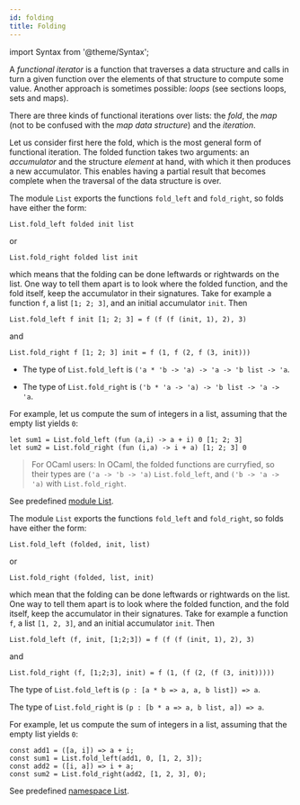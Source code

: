 ```yaml
---
id: folding
title: Folding
---
```


import Syntax from '@theme/Syntax';

A *functional iterator* is a function that traverses a data structure
and calls in turn a given function over the elements of that structure
to compute some value. Another approach is sometimes possible: *loops*
(see sections loops, sets and maps).

There are three kinds of functional iterations over lists: the *fold*,
the *map* (not to be confused with the *map data structure*) and the
*iteration*.

Let us consider first here the fold, which is the most general form of
functional iteration. The folded function takes two arguments: an
*accumulator* and the structure *element* at hand, with which it then
produces a new accumulator. This enables having a partial result that
becomes complete when the traversal of the data structure is over.

<Syntax syntax="cameligo">

The module `List` exports the functions `fold_left` and `fold_right`,
so folds have either the form:

```
List.fold_left folded init list
```

or

```
List.fold_right folded list init
```

which means that the folding can be done leftwards or rightwards on
the list. One way to tell them apart is to look where the folded
function, and the fold itself, keep the accumulator in their
signatures. Take for example a function `f`, a list `[1; 2; 3]`, and
an initial accumulator `init`. Then

```
List.fold_left f init [1; 2; 3] = f (f (f (init, 1), 2), 3)
```

and

```
List.fold_right f [1; 2; 3] init = f (1, f (2, f (3, init)))
```

  * The type of `List.fold_left` is `('a * 'b -> 'a) -> 'a -> 'b list
    -> 'a`.

  * The type of `List.fold_right` is `('b * 'a -> 'a) -> 'b list ->
    'a -> 'a`.

For example, let us compute the sum of integers in a list, assuming
that the empty list yields `0`:

```cameligo group=folding_lists
let sum1 = List.fold_left (fun (a,i) -> a + i) 0 [1; 2; 3]
let sum2 = List.fold_right (fun (i,a) -> i + a) [1; 2; 3] 0
```

> For OCaml users: In OCaml, the folded functions are curryfied, so
> their types are `('a -> 'b -> 'a)` `List.fold_left`, and `('b -> 'a
> -> 'a)` with `List.fold_right`.

See predefined
[module List](../reference/list-reference/?lang=cameligo).

</Syntax>

<Syntax syntax="jsligo">

The module `List` exports the functions `fold_left` and `fold_right`,
so folds have either the form:

```
List.fold_left (folded, init, list)
```

or

```
List.fold_right (folded, list, init)
```

which mean that the folding can be done leftwards or rightwards on the
list. One way to tell them apart is to look where the folded function,
and the fold itself, keep the accumulator in their signatures. Take
for example a function `f`, a list `[1, 2, 3]`, and an initial
accumulator `init`. Then

```
List.fold_left (f, init, [1;2;3]) = f (f (f (init, 1), 2), 3)
```

and

```
List.fold_right (f, [1;2;3], init) = f (1, (f (2, (f (3, init)))))
```

The type of `List.fold_left` is `(p : [a * b => a, a, b list]) => a`.

The type of `List.fold_right` is `(p : [b * a => a, b list, a]) => a`.

For example, let us compute the sum of integers in a list, assuming
that the empty list yields `0`:

```jsligo group=folding_lists
const add1 = ([a, i]) => a + i;
const sum1 = List.fold_left(add1, 0, [1, 2, 3]);
const add2 = ([i, a]) => i + a;
const sum2 = List.fold_right(add2, [1, 2, 3], 0);
```

See predefined
[namespace List](../reference/list-reference/?lang=jsligo).

</Syntax>
